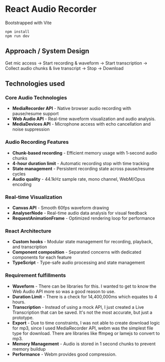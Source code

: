 # React Audio Recorder

Bootstrapped with Vite  

```npm install```  
```npm run dev```

## Approach / System Design
Get mic access -> Start recording & waveform -> Start transcription -> Collect audio chunks & live transcript -> Stop -> Download

## Technologies used

### Core Audio Technologies

- **MediaRecorder API** - Native browser audio recording with pause/resume support
- **Web Audio API** - Real-time waveform visualization and audio analysis.
- **MediaDevices API** - Microphone access with echo cancellation and noise suppression

### Audio Recording Features

- **Chunk-based recording** - Efficient memory usage with 1-second audio chunks
- **4-hour duration limit** - Automatic recording stop with time tracking
- **State management** - Persistent recording state across pause/resume cycles
- **Audio quality** - 44.1kHz sample rate, mono channel, WebM/Opus encoding

### Real-time Visualization

- **Canvas API** - Smooth 60fps waveform drawing
- **AnalyserNode** - Real-time audio data analysis for visual feedback
- **RequestAnimationFrame** - Optimized rendering loop for performance

### React Architecture

- **Custom hooks** - Modular state management for recording, playback, and transcription
- **Component composition** - Separated concerns with dedicated components for each feature
- **TypeScript** - Type-safe audio processing and state management

### Requirement fulfillments

- **Waveform** - There can be libraries for this. I wanted to get to know the Web Audio API more so was a good reason to use.
- **Duration Limit** - There is a check for 14,400,000ms which equates to 4 hours.
- **Transcription** - Instead of using a mock API, I just created a Live Transcription that can be saved. It's not the most accurate, but just a prototype.
- **Export** - Due to time constraints, I was not able to create download logic for mp3, since I used MediaRecorder API, webm was the simplest file type for download. There are libraries like ffmpeg or lamejs to convert to mp3.
- **Memory Management** - Audio is stored in 1 second chunks to prevent memory buildup
- **Performance** - Webm provides good compression.
